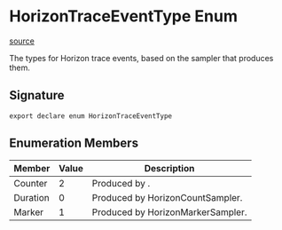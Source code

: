 # HorizonTraceEventType Enum

[source](https://developers.meta.com/horizon-worlds/reference/2.0.0/performance_horizontraceeventtype)

The types for Horizon trace events, based on the sampler that produces them.

## Signature

```
export declare enum HorizonTraceEventType
```

## Enumeration Members

| Member | Value | Description |
| --- | --- | --- |
| Counter | 2 | Produced by . |
| Duration | 0 | Produced by HorizonCountSampler. |
| Marker | 1 | Produced by HorizonMarkerSampler. |